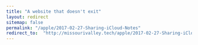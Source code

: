 ```yaml
---
title: "A website that doesn't exit"
layout: redirect
sitemap: false
permalink: "/apple/2017-02-27-Sharing-iCloud-Notes"
redirect_to:  "http://missourivalley.tech/apple/2017-02-27-Sharing-iCloud-Notes"
---
```

